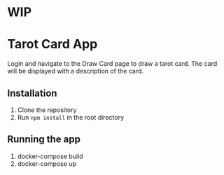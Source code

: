 # WIP
# Tarot Card App
Login and navigate to the Draw Card page to draw a tarot card. The card will be displayed with a description of the card.

## Installation
1. Clone the repository
2. Run `npm install` in the root directory

## Running the app
1. docker-compose build
2. docker-compose up